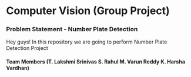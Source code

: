 # Computer Vision (Group Project)

### Problem Statement - Number Plate Detection

Hey guys! In this repository we are going to perform Number Plate Detection Project









#### Team Members (T. Lakshmi Srinivas    S. Rahul    M. Varun Reddy    K. Harsha Vardhan)
